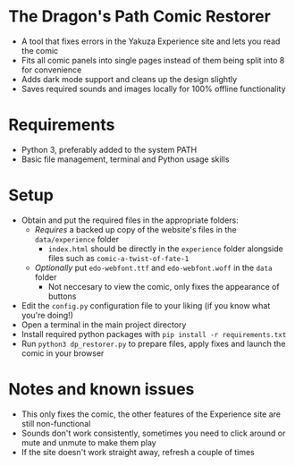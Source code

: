 # The Dragon's Path Comic Restorer

- A tool that fixes errors in the Yakuza Experience site and lets you read the comic
- Fits all comic panels into single pages instead of them being split into 8 for convenience
- Adds dark mode support and cleans up the design slightly
- Saves required sounds and images locally for 100% offline functionality

# Requirements

- Python 3, preferably added to the system PATH
- Basic file management, terminal and Python usage skills

# Setup

- Obtain and put the required files in the appropriate folders:
  - *Requires* a backed up copy of the website's files in the `data/experience` folder
    - `index.html` should be directly in the `experience` folder alongside files such as `comic-a-twist-of-fate-1`
  - *Optionally* put `edo-webfont.ttf` and `edo-webfont.woff` in the `data` folder
    - Not neccesary to view the comic, only fixes the appearance of buttons
- Edit the `config.py` configuration file to your liking (if you know what you're doing!)
- Open a terminal in the main project directory
- Install required python packages with `pip install -r requirements.txt`
- Run `python3 dp_restorer.py` to prepare files, apply fixes and launch the comic in your browser

# Notes and known issues

- This only fixes the comic, the other features of the Experience site are still non-functional
- Sounds don't work consistently, sometimes you need to click around or mute and unmute to make them play
- If the site doesn't work straight away, refresh a couple of times
